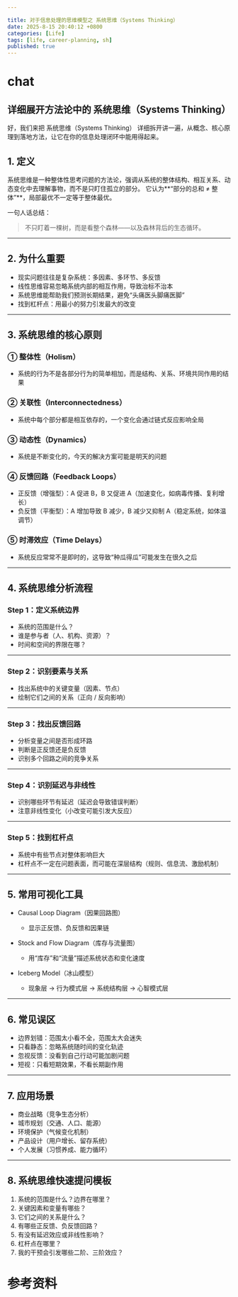 ```yaml
---

title: 对于信息处理的思维模型之 系统思维（Systems Thinking）
date: 2025-8-15 20:40:12 +0800
categories: [Life]
tags: [life, career-planning, sh]
published: true
---
```




# chat

## 详细展开方法论中的 系统思维（Systems Thinking）

好，我们来把 系统思维（Systems Thinking） 详细拆开讲一遍，从概念、核心原理到落地方法，让它在你的信息处理闭环中能用得起来。

## 1. 定义

系统思维是一种整体性思考问题的方法论，强调从系统的整体结构、相互关系、动态变化中去理解事物，而不是只盯住孤立的部分。
它认为\*\*“部分的总和 ≠ 整体”\*\*，局部最优不一定等于整体最优。

一句人话总结：

> 不只盯着一棵树，而是看整个森林——以及森林背后的生态循环。

---

## 2. 为什么重要

* 现实问题往往是复杂系统：多因素、多环节、多反馈
* 线性思维容易忽略系统内部的相互作用，导致治标不治本
* 系统思维能帮助我们预测长期结果，避免“头痛医头脚痛医脚”
* 找到杠杆点：用最小的努力引发最大的改变

---

## 3. 系统思维的核心原则

### ① 整体性（Holism）

* 系统的行为不是各部分行为的简单相加，而是结构、关系、环境共同作用的结果

### ② 关联性（Interconnectedness）

* 系统中每个部分都是相互依存的，一个变化会通过链式反应影响全局

### ③ 动态性（Dynamics）

* 系统是不断变化的，今天的解决方案可能是明天的问题

### ④ 反馈回路（Feedback Loops）

* 正反馈（增强型）：A 促进 B，B 又促进 A（加速变化，如病毒传播、复利增长）
* 负反馈（平衡型）：A 增加导致 B 减少，B 减少又抑制 A（稳定系统，如体温调节）

### ⑤ 时滞效应（Time Delays）

* 系统反应常常不是即时的，这导致“种瓜得瓜”可能发生在很久之后

---

## 4. 系统思维分析流程

### Step 1：定义系统边界

* 系统的范围是什么？
* 谁是参与者（人、机构、资源）？
* 时间和空间的界限在哪？

---

### Step 2：识别要素与关系

* 找出系统中的关键变量（因素、节点）
* 绘制它们之间的关系（正向 / 反向影响）

---

### Step 3：找出反馈回路

* 分析变量之间是否形成环路
* 判断是正反馈还是负反馈
* 识别多个回路之间的竞争关系

---

### Step 4：识别延迟与非线性

* 识别哪些环节有延迟（延迟会导致错误判断）
* 注意非线性变化（小改变可能引发大反应）

---

### Step 5：找到杠杆点

* 系统中有些节点对整体影响巨大
* 杠杆点不一定在问题表面，而可能在深层结构（规则、信息流、激励机制）

---

## 5. 常用可视化工具

* Causal Loop Diagram（因果回路图）

  * 显示正反馈、负反馈和因果链
* Stock and Flow Diagram（库存与流量图）

  * 用“库存”和“流量”描述系统状态和变化速度
* Iceberg Model（冰山模型）

  * 现象层 → 行为模式层 → 系统结构层 → 心智模式层

---

## 6. 常见误区

* 边界划错：范围太小看不全，范围太大会迷失
* 只看静态：忽略系统随时间的变化轨迹
* 忽视反馈：没看到自己行动可能加剧问题
* 短视：只看短期效果，不看长期副作用

---

## 7. 应用场景

* 商业战略（竞争生态分析）
* 城市规划（交通、人口、能源）
* 环境保护（气候变化机制）
* 产品设计（用户增长、留存系统）
* 个人发展（习惯养成、能力循环）

---

## 8. 系统思维快速提问模板

1. 系统的范围是什么？边界在哪里？
2. 关键因素和变量有哪些？
3. 它们之间的关系是什么？
4. 有哪些正反馈、负反馈回路？
5. 有没有延迟效应或非线性影响？
6. 杠杆点在哪里？
7. 我的干预会引发哪些二阶、三阶效应？


# 参考资料

